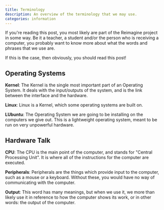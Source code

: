 ```yaml
---
title: Terminology
description: An overview of the terminology that we may use.
categories: information
---
```


If you're reading this post, you most likely are part of the Reimagine project in some way. Be it a teacher, a student and/or the person who is receiving a computer, you probably want to know more about what the words and phrases that we use are.

If this is the case, then obviously, you should read this post!

## Operating Systems
**Kernel**: The Kernel is the single most important part of an Operating System. It deals with the input/outputs of the system, and is the link between the interface and the hardware.

**Linux**: Linux is a Kernel, which some operating systems are built on.

**LUbuntu**: The Operating System we are going to be installing on the computers we give out. This is a lightweight operating system, meant to be run on very unpowerful hardware.

## Hardware Talk
**CPU**: The CPU is the main point of the computer, and stands for "Central Processing Unit". It is where all of the instructions for the computer are executed.

**Peripherals**: Peripherals are the things which provide input to the computer, such as a mouse or a keyboard. Without these, you would have no way of communicating with the computer.

**Output**: This word has many meanings, but when we use it, we more than likely use it in reference to how the computer shows its work, or in other words: the output of the computer.